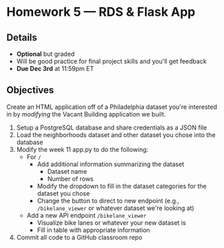 # Homework 5 — RDS &amp; Flask App

## Details

* **Optional** but graded
* Will be good practice for final project skills and you'll get feedback
* **Due Dec 3rd** at 11:59pm ET

## Objectives

Create an HTML application off of a Philadelphia dataset you're interested in by _modifying_ the Vacant Building application we built.

1. Setup a PostgreSQL database and share credentials as a JSON file
2. Load the neighborhoods dataset and other dataset you chose into the database
3. Modify the week 11 app.py to do the following:
   * For `/`
     * Add additional information summarizing the dataset
       * Dataset name
       * Number of rows
     * Modify the dropdown to fill in the dataset categories for the dataset you chose
     * Change the button to direct to new endpoint (e.g., `/bikelane_viewer` or whatever dataset we're looking at)
   * Add a new API endpoint `/bikelane_viewer`
     * Visualize bike lanes or whatever your new dataset is
     * Fill in table with appropriate information
4. Commit all code to a GitHub classroom repo
